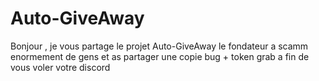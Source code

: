 # Auto-GiveAway
Bonjour , je vous partage le projet Auto-GiveAway le fondateur a scamm enormement de gens et as partager une copie bug + token grab a fin de vous voler votre discord
